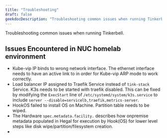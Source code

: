 ```yaml
---
title: "Troubleshooting"
draft: false
geekdocDescription: "Troubleshooting common issues when running Tinkerbell."
---
```


Troubleshooting common issues when running Tinkerbell.


## Issues Encountered in NUC homelab environment
* Kube-vip IP binds to wrong network interface. The ethernet interface needs to have an active link to in order for Kube-vip ARP mode to work correctly.
* Load balancer IP assigned to Traefik Service instead of `tink-stack` Service. K3s needs to be started with traefik disabled. This can be fixed by modifying the `ExecStart` line of `/etc/systemd/system/k3s.service` to include `server --disable=servicelb,traefik,metrics-server`. 
* HookOS failed to install OS on Machine. Partition table needs to be wiped.
* The Hardware `spec.metadata.facility.` describes how onpremise metadata populated in Hegal for execution by Hook(OS) for lower level steps like disk wipe/partition/filesystem creation.
* 
